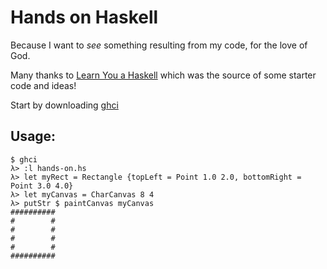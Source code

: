 # Hands on Haskell

Because I want to _see_ something resulting from my code, for the love of God.

Many thanks to [Learn You a Haskell](http://learnyouahaskell.com/) which was the source of some starter code and ideas!

Start by downloading [ghci](https://www.haskell.org/ghc/download.html)

## Usage:
```
$ ghci
λ> :l hands-on.hs 
λ> let myRect = Rectangle {topLeft = Point 1.0 2.0, bottomRight = Point 3.0 4.0}
λ> let myCanvas = CharCanvas 8 4
λ> putStr $ paintCanvas myCanvas
##########
#        #
#        #
#        #
#        #
##########
```
